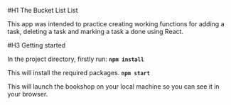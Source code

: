 #H1 The Bucket List List

This app was intended to practice creating working functions for adding a task, deleting a task and marking a task a done using React.

#H3 Getting started

In the project directory, firstly run:
**```npm install```**

This will install the required packages.
**```npm start```**

This will launch the bookshop on your local machine so you can see it in your browser.


